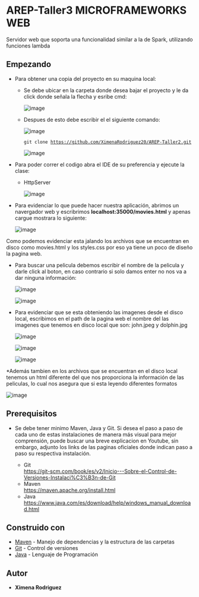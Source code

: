 # AREP-Taller3 MICROFRAMEWORKS WEB

Servidor web que soporta una funcionalidad similar a la de Spark, utilizando funciones lambda

## Empezando
  * Para obtener una copia del proyecto en su maquina local:
    
    - Se debe ubicar en la carpeta donde desea bajar el proyecto y le da click donde señala la flecha y esribe cmd:
   
      ![image](https://github.com/XimenaRodriguez20/AREP-Taller2/assets/123812926/52f8f03c-3b3e-48cf-bd2c-f7b029c2d8bb)
   
    - Despues de esto debe escribir el el siguiente comando:
   
      ![image](https://github.com/XimenaRodriguez20/AREP-Taller1/assets/123812926/5bb9d75f-df71-4dd7-8ce2-b8f1b2b4ea7b)
                         
      <code>git clone https://github.com/XimenaRodriguez20/AREP-Taller2.git</code>
                                                                      
      ![image](https://github.com/XimenaRodriguez20/AREP-Taller2/assets/123812926/695bf447-60b5-4f80-ba29-d5ee04e34f87)

  * Para poder correr el codigo abra el IDE de su preferencia y ejecute la clase: 
     - HttpServer

       ![image](https://github.com/XimenaRodriguez20/AREP-Taller2/assets/123812926/575ccaee-8bed-4226-bf84-adce1706f9d0)
  
  * Para evidenciar lo que puede hacer nuestra aplicación, abrimos un navergador web y escribrimos **localhost:35000/movies.html** y apenas cargue mostrara lo siguiente:

     ![image](https://github.com/XimenaRodriguez20/AREP-Taller2/assets/123812926/4ef3a776-1a0d-4ed8-be75-f9313e6dd20f)

  Como podemos evidenciar esta jalando los archivos que se encuentran en disco como movies.html y los styles.css por eso ya tiene un poco de diseño la pagina web.

  * Para buscar una pelicula debemos escribir el nombre de la pelicula y darle click al boton, en caso contrario si solo damos enter no nos va a dar ninguna información:
    
     ![image](https://github.com/XimenaRodriguez20/AREP-Taller2/assets/123812926/14d4b2e8-7840-4c24-868c-67bc0fa02578)

    ![image](https://github.com/XimenaRodriguez20/AREP-Taller2/assets/123812926/926e7d02-84b4-4b30-a0e0-94fa38ead6e9)

  * Para evidenciar que se esta obteniendo las imagenes desde el disco local, escribimos en el path de la pagina web el nombre del las imagenes que tenemos en disco local que son: john.jpeg y dolphin.jpg

    ![image](https://github.com/XimenaRodriguez20/AREP-Taller2/assets/123812926/22a4bec6-b9a0-4672-a43d-e57cdc19a10c)

    ![image](https://github.com/XimenaRodriguez20/AREP-Taller2/assets/123812926/7faedfe9-51ea-4186-aecd-68ef24dec66a)

    ![image](https://github.com/XimenaRodriguez20/AREP-Taller2/assets/123812926/09f7d8bf-f2e2-489d-a931-63482627f7bb)

  *Además tambien en los archivos que se encuentran en el disco local tenemos un html diferente del que nos proporciona la información de las peliculas, lo cual nos asegura que si esta leyendo diferentes       formatos

   ![image](https://github.com/XimenaRodriguez20/AREP-Taller2/assets/123812926/4821c6b1-622c-4cff-8eca-074a3f72255a)

## Prerequisitos 

 * Se debe tener minimo Maven, Java y Git. Si desea el paso a paso de cada uno de estas instalaciones de manera más visual para mejor comprensión, puede buscar una breve explicacion en Youtube, sin embargo, adjunto los links de las paginas oficiales donde indican paso a paso su respectiva instalación.
   
    - Git <br>
      <https://git-scm.com/book/es/v2/Inicio---Sobre-el-Control-de-Versiones-Instalaci%C3%B3n-de-Git>
   - Maven <br>
      <https://maven.apache.org/install.html>
   - Java <br>
      <https://www.java.com/es/download/help/windows_manual_download.html>
     
## Construido con

 * [Maven](https://maven.apache.org/) - Manejo de dependencias y la estructura de las carpetas
 * [Git](https://git-scm.com/) - Control de versiones
 * [Java](https://www.java.com/en/download/help/whatis_java.html) - Lenguaje de Programación

## Autor

* **Ximena Rodriguez** 
